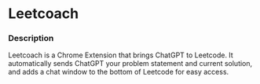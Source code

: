 # Leetcoach

### Description
Leetcoach is a Chrome Extension that brings ChatGPT to Leetcode. It automatically sends ChatGPT your problem statement and current solution, and adds a chat window to the bottom of Leetcode for easy access.
